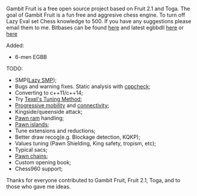 Gambit Fruit is a free open source project based on Fruit 2.1 and Toga. The goal of Gambit Fruit is a fun free and aggresive chess engine.
To turn off Lazy Eval set Chess knowledge to 500.
If you have any suggestions please email them to me.
Bitbases can be found [here](http://oics.olympuschess.com/tracker/index.php) and latest egbbdll [here](https://sites.google.com/site/dshawul/home) or [here](https://github.com/dshawul/egbbdll)

Added:
* 6-men EGBB

TODO:
* SMP([Lazy SMP](https://chessprogramming.wikispaces.com/Parallel+Search#Shared%20Hash%20Table-Lazy%20SMP));
* Bugs and warning fixes. Static analysis with [cppcheck](http://cppcheck.sourceforge.net/);
* Converting to c++11/c++14;
* Try [Texel's Tuning Method](https://chessprogramming.wikispaces.com/Texel%27s+Tuning+Method);
* [Progressive mobility](https://chessprogramming.wikispaces.com/Mobility#ProgressiveMobility) and [connectivity](https://chessprogramming.wikispaces.com/Connectivity);
* Kingside/queenside attack;
* [Pawn ram](https://chessprogramming.wikispaces.com/Pawn+Rams+%28Bitboards%29) handling;
* [Pawn islands](https://chessprogramming.wikispaces.com/Pawn+Islands);
* Tune extensions and reductions;
* Better draw recog(e.g. Blockage detection, KQKP);
* Values tuning (Pawn Shielding, King safety, tropism, etc);
* Typical sacs;
* [Pawn chains](https://chessprogramming.wikispaces.com/Pawn+chain);
* Custom opening book;
* Chess960 support;

Thanks for everyone contributed to Gambit Fruit, Fruit 2.1, Toga, and to those who gave me ideas.